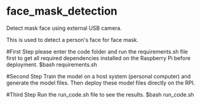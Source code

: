 # face_mask_detection
Detect mask face using external USB camera.

This is used to detect a person's face for face mask.

#First Step
please enter the code folder and run the requirements.sh file first to get all required dependencies installed on the Raspberry Pi before deployment.
$bash requirements.sh

#Second Step
Train the model on a host system (personal computer) and generate the model files.
Then deploy these model files directly on the RPI.

#Third Step
Run the run_code.sh file to see the results.
$bash run_code.sh
